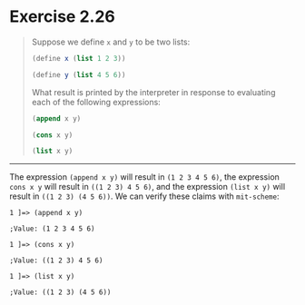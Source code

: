 # Exercise 2.26

> Suppose we define `x` and `y` to be two lists:
> ```scheme
> (define x (list 1 2 3))
>
> (define y (list 4 5 6))
> ```
> What result is printed by the interpreter in response to evaluating each of the
> following expressions:
> ```scheme
> (append x y)
>
> (cons x y)
>
> (list x y)
> ```

---

The expression `(append x y)` will result in `(1 2 3 4 5 6)`, the expression `cons x y` will result in `((1 2 3) 4 5 6)`, and the expression `(list x y)` will result in `((1 2 3) (4 5 6))`.
We can verify these claims with `mit-scheme`:
```text
1 ]=> (append x y)

;Value: (1 2 3 4 5 6)

1 ]=> (cons x y)

;Value: ((1 2 3) 4 5 6)

1 ]=> (list x y)

;Value: ((1 2 3) (4 5 6))
```
